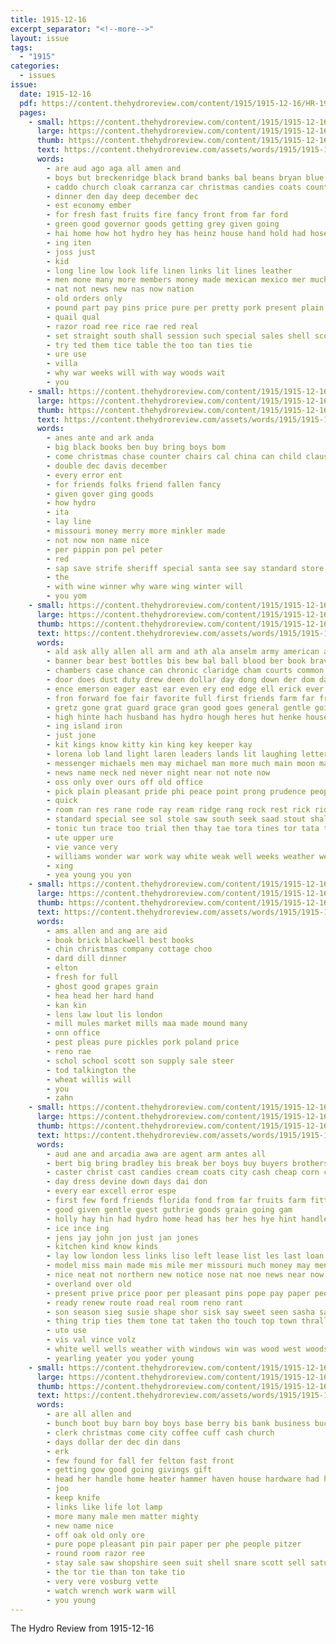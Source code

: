 ```yaml
---
title: 1915-12-16
excerpt_separator: "<!--more-->"
layout: issue
tags:
  - "1915"
categories:
  - issues
issue:
  date: 1915-12-16
  pdf: https://content.thehydroreview.com/content/1915/1915-12-16/HR-1915-12-16.pdf
  pages:
    - small: https://content.thehydroreview.com/content/1915/1915-12-16/small/HR-1915-12-16-01.jpg
      large: https://content.thehydroreview.com/content/1915/1915-12-16/large/HR-1915-12-16-01.jpg
      thumb: https://content.thehydroreview.com/content/1915/1915-12-16/thumbnails/HR-1915-12-16-01.jpg
      text: https://content.thehydroreview.com/assets/words/1915/1915-12-16/HR-1915-12-16-01.txt
      words:
        - are aud ago aga all amen and
        - boys but breckenridge black brand banks bal beans bryan blue business bor bine bros belts big back brown
        - caddo church cloak carranza car christmas candies coats county course come can coffee churches cuff
        - dinner den day deep december dec
        - est economy ember
        - for fresh fast fruits fire fancy front from far ford
        - green good governor goods getting grey given going
        - hai home how hot hydro hey has heinz house hand hold had hose happy
        - ing iten
        - joss just
        - kid
        - long line low look life linen links lit lines leather
        - men mone many more members money made mexican mexico mer much
        - nat not news new nas now nation
        - old orders only
        - pound part pay pins price pure per pretty pork present plain peck pacific plenty
        - quail qual
        - razor road ree rice rae red real
        - set straight south shall session such special sales shell scott sui saturday silk sack schools see states sin shirts school sau store son sunday show
        - try ted them tice table the too tan ties tie
        - ure use
        - villa
        - why war weeks will with way woods wait
        - you
    - small: https://content.thehydroreview.com/content/1915/1915-12-16/small/HR-1915-12-16-02.jpg
      large: https://content.thehydroreview.com/content/1915/1915-12-16/large/HR-1915-12-16-02.jpg
      thumb: https://content.thehydroreview.com/content/1915/1915-12-16/thumbnails/HR-1915-12-16-02.jpg
      text: https://content.thehydroreview.com/assets/words/1915/1915-12-16/HR-1915-12-16-02.txt
      words:
        - anes ante and ark anda
        - big black books ben buy bring boys bom
        - come christmas chase counter chairs cal china can child claus col
        - double dec davis december
        - every error ent
        - for friends folks friend fallen fancy
        - given gover ging goods
        - how hydro
        - ita
        - lay line
        - missouri money merry more minkler made
        - not now non name nice
        - per pippin pon pel peter
        - red
        - sap save strife sheriff special santa see say standard store stock
        - the
        - with wine winner why ware wing winter will
        - you yom
    - small: https://content.thehydroreview.com/content/1915/1915-12-16/small/HR-1915-12-16-03.jpg
      large: https://content.thehydroreview.com/content/1915/1915-12-16/large/HR-1915-12-16-03.jpg
      thumb: https://content.thehydroreview.com/content/1915/1915-12-16/thumbnails/HR-1915-12-16-03.jpg
      text: https://content.thehydroreview.com/assets/words/1915/1915-12-16/HR-1915-12-16-03.txt
      words:
        - ald ask ally allen all arm and ath ala anselm army american ang are ane appleman abe ach
        - banner bear best bottles bis bew bal ball blood ber book braver bow bell bere brock bradley below bie belony bridge bishop back been board bond burton bol band begin bound bas bring better brought bank barte bullen bartel but
        - chambers case chance can chronic claridge cham courts common certain col cloud catan cota clyde course che cast counsel capo calis con cannon cope chas cape capi came cam cal care count cane couch cause call corner cola coin card crosswhite car chamber curry cortis city court
        - door does dust duty drew deen dollar day dong down der dom days demand dropp danger die date
        - ence emerson eager east ear even ery end edge ell erick ever
        - fron forward foe fair favorite full first friends farm far fred frederick fear face felt few found faith friend fortune fall flag fancy for faithful from fight fine fed floor
        - gretz gone grat guard grace gran good goes general gentle goin gordon gray gra
        - high hinte hach husband has hydro hough heres hut henke house houston how heard hung head hold held hearing hare him hands had halt hand half holding hull heap hour her
        - ing island iron
        - just jone
        - kit kings know kitty kin king key keeper kay
        - lorena lob land light laren leaders lands lit laughing letter less little lord last later let lay learn lock left life loc limp lawyer long lodge
        - messenger michaels men may michael man more much main moon many mean most middle moment master margot must money mon mea mountain mar med made monarch members miles might
        - news name neck ned never night near not note now
        - oss only over ours off old office
        - pick plain pleasant pride phi peace point prong prudence people parley part pal palace public place peo plan police pos patterson palac pou pounds pic pass
        - quick
        - room ran res rane rode ray ream ridge rang rock rest rick riddles rear rank risk rica rusty riding
        - standard special see sol stole saw south seek saad stout shall servant station state strength sovereign soul speed space stair surgeon sense sprang search such sory shown say sung seo she safe self staring story saturday session still soon seen seem sick side sone scott said speaks
        - tonic tun trace too trial then thay tae tora tines tor tata tura ton train take tell than tower town talk tall taken trate thing toward timbers turn table try the times tures tho them tow
        - ute upper ure
        - vie vance very
        - williams wonder war work way white weak well weeks weather went winding was walls with weary wall walt write will want world weight why walk won window wrath welcome word windows willing
        - xing
        - yea young you yon
    - small: https://content.thehydroreview.com/content/1915/1915-12-16/small/HR-1915-12-16-04.jpg
      large: https://content.thehydroreview.com/content/1915/1915-12-16/large/HR-1915-12-16-04.jpg
      thumb: https://content.thehydroreview.com/content/1915/1915-12-16/thumbnails/HR-1915-12-16-04.jpg
      text: https://content.thehydroreview.com/assets/words/1915/1915-12-16/HR-1915-12-16-04.txt
      words:
        - ams allen and ang are aid
        - book brick blackwell best books
        - chin christmas company cottage choo
        - dard dill dinner
        - elton
        - fresh for full
        - ghost good grapes grain
        - hea head her hard hand
        - kan kin
        - lens law lout lis london
        - mill mules market mills maa made mound many
        - onn office
        - pest pleas pure pickles pork poland price
        - reno rae
        - schol school scott son supply sale steer
        - tod talkington the
        - wheat willis will
        - you
        - zahn
    - small: https://content.thehydroreview.com/content/1915/1915-12-16/small/HR-1915-12-16-05.jpg
      large: https://content.thehydroreview.com/content/1915/1915-12-16/large/HR-1915-12-16-05.jpg
      thumb: https://content.thehydroreview.com/content/1915/1915-12-16/thumbnails/HR-1915-12-16-05.jpg
      text: https://content.thehydroreview.com/assets/words/1915/1915-12-16/HR-1915-12-16-05.txt
      words:
        - aud ane and arcadia awa are agent arm antes all
        - bert big bring bradley bis break ber boys buy buyers brothers better boards bal been bank brox beat business butter brother but best back
        - caster christ cast candies cream coats city cash cheap corn candy course car change county caw churches cay came caddo christmas cuff can cold company con chance
        - day dress devine down days dai don
        - every ear excell error espe
        - first few ford friends florida fond from far fruits farm fitting felton fancy fore for fine
        - good given gentle guest guthrie goods grain going gam
        - holly hay hin had hydro home head has her hes hye hint handle hens horse henry hinton half hazel hale herd hoosier
        - ice ince ing
        - jens jay john jon just jan jones
        - kitchen kind know kinds
        - lay low london less links liso left lease list les last loan look losing lacy lines lot line lee
        - model miss main made mis mile mer missouri much money may mens miller moth morning most must montgomery monday market mas
        - nice neat not northern new notice nose nat noe news near now
        - overland over old
        - present prive price poor per pleasant pins pope pay paper people
        - ready renew route road real room reno rant
        - son season sieg susie shape shor sisk say sweet seen sasha save scott show she sult special self still saturday saving stock selling shirts sen see sal suits sus schools sunday subject shall store
        - thing trip ties them tone tat taken tho touch top town thralls times trees than treas the ted thurs too
        - uto use
        - vis val vince volz
        - white well wells weather with windows win was wood west woods winter wil will wilt wonder want wes why way walle work wilson while week wife
        - yearling yeater you yoder young
    - small: https://content.thehydroreview.com/content/1915/1915-12-16/small/HR-1915-12-16-06.jpg
      large: https://content.thehydroreview.com/content/1915/1915-12-16/large/HR-1915-12-16-06.jpg
      thumb: https://content.thehydroreview.com/content/1915/1915-12-16/thumbnails/HR-1915-12-16-06.jpg
      text: https://content.thehydroreview.com/assets/words/1915/1915-12-16/HR-1915-12-16-06.txt
      words:
        - are all allen and
        - bunch boot buy barn boy boys base berry bis bank business buck better
        - clerk christmas come city coffee cuff cash church
        - days dollar der dec din dans
        - erk
        - few found for fall fer felton fast front
        - getting gow good going givings gift
        - head her handle home heater hammer haven house hardware had hydro hatchet handsome
        - joo
        - keep knife
        - links like life lot lamp
        - more many male men matter mighty
        - new name nice
        - off oak old only ore
        - pure pope pleasant pin pair paper per phe people pitzer
        - round room razor ree
        - stay sale saw shopshire seen suit shell snare scott sell saturday stove see store she
        - the tor tie than ton take tio
        - very vere vosburg vette
        - watch wrench work warm will
        - you young
---
```


The Hydro Review from 1915-12-16

<!--more-->

